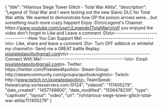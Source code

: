 {
    "title": "Hilarious Siege Tower Glitch - Total War Attila",
    "description": "Legend of Total War and I were testing out the new Slavic DLC for Total War attila.  We wanted to demonstrate how OP the poison arrows were....but something much more crazy happen!  Enjoy :D\n\nLegend's Channel: https:\/\/www.youtube.com\/user\/LegendofTotalWar\n\nIf you enjoyed the video don't forget to Like and Leave a comment :D\n\n----------------------------------How You Can Support Me! ------------------------------------\n\n- Like, share and leave a comment :D\n- Turn OFF adblock or whitelist my channel\n- Send me a GREAT battle Replay: pixelatedapollo@gmail.com\n\n------------------------------------------Connect With Me!-------------------------------------------\n\n- Email: pixelatedapollo@gmail.com\n- Twitter: https:\/\/twitter.com\/PixelatedApollo\n- Steam Group:  http:\/\/steamcommunity.com\/groups\/apollosknights\n- Twitch: http:\/\/www.twitch.tv\/pixelatedapollo\n- TeamSpeak: thewarcamp.vortexservers.com:10124",
    "videoid": "117405279",
    "date_created": "1457749800",
    "date_modified": "1506478239",
    "type": "captivate",
    "layout": "video",
    "url": "\/v\/hilarious-siege-tower-glitch-total-war-attila\/117405279"
}